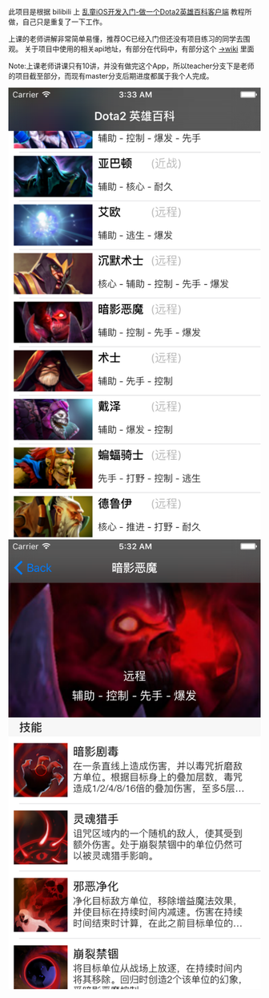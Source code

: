 此项目是根据 bilibili 上 [乱童iOS开发入门-做一个Dota2英雄百科客户端](http://space.bilibili.com/9520985/#!/video/0//1) 教程所做，自己只是重复了一下工作。

上课的老师讲解非常简单易懂，推荐OC已经入门但还没有项目练习的同学去围观。
关于项目中使用的相关api地址，有部分在代码中，有部分这个 [->wiki](https://wiki.teamfortress.com/wiki/User:RJackson/Dota2API) 里面

Note:上课老师讲课只有10讲，并没有做完这个App，所以teacher分支下是老师的项目截至部分，而现有master分支后期进度都属于我个人完成。

![](./Screenshot/v4_ss1.png)
![](./Screenshot/v3_ss1.png)

